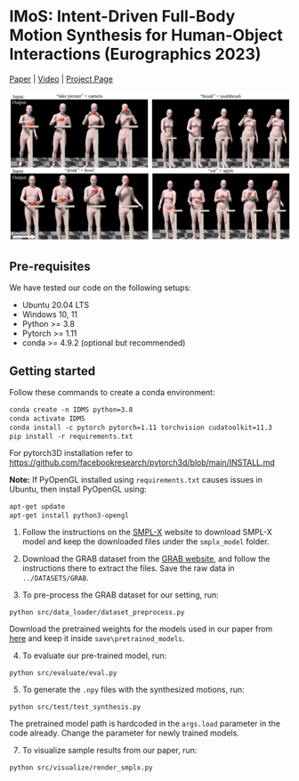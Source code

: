# IMoS: Intent-Driven Full-Body Motion Synthesis for Human-Object Interactions (Eurographics 2023)

[Paper](https://arxiv.org/pdf/2212.07555.pdf) | 
[Video](https://www.youtube.com/watch?v=3Ngi9k41-7c) | 
[Project Page](https://vcai.mpi-inf.mpg.de/projects/IMoS/)

<img src="teaser.jpg" alt="teaser image" />



## Pre-requisites
We have tested our code on the following setups: 
* Ubuntu 20.04 LTS
* Windows 10, 11
* Python >= 3.8
* Pytorch >= 1.11
* conda >= 4.9.2 (optional but recommended)

## Getting started

Follow these commands to create a conda environment:
```
conda create -n IDMS python=3.8
conda activate IDMS
conda install -c pytorch pytorch=1.11 torchvision cudatoolkit=11.3
pip install -r requirements.txt
```
For pytorch3D installation refer to https://github.com/facebookresearch/pytorch3d/blob/main/INSTALL.md

**Note:** If PyOpenGL installed using `requirements.txt` causes issues in Ubuntu, then install PyOpenGL using:
```
apt-get update
apt-get install python3-opengl
```
1. Follow the instructions on the [SMPL-X](https://smpl-x.is.tue.mpg.de) website to download SMPL-X model and keep the downloaded files under the `smplx_model` folder.

2. Download the GRAB dataset from the [GRAB website](https://grab.is.tue.mpg.de), and follow the instructions there to extract the files.
Save the raw data in `../DATASETS/GRAB`. 

3. To pre-process the GRAB dataset for our setting, run: 
```
python src/data_loader/dataset_preprocess.py
```
Download the pretrained weights for the models used in our paper from [here](https://drive.google.com/drive/folders/119JBZA98BxbRc3hEoA7keI3O685TkZS6?usp=share_link) and keep it inside `save\pretrained_models`.


4. To evaluate our pre-trained model, run:
```
python src/evaluate/eval.py
```
    
5. To generate the `.npy` files with the synthesized motions, run:
```
python src/test/test_synthesis.py
```
The pretrained model path is hardcoded in the `args.load` parameter in the code already. Change the parameter for newly trained models.

7. To visualize sample results from our paper, run:
```
python src/visualize/render_smplx.py
```
